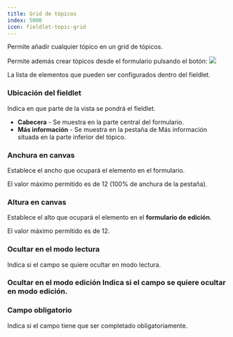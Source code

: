 ```yaml
---
title: Grid de tópicos
index: 5000
icon: fieldlet-topic-grid
---
```


Permite añadir cualquier tópico en un grid de tópicos.

Permite además crear tópicos desde el formulario pulsando el botón: ![](/static/images/icons/add.svg)

La lista de elementos que pueden ser configurados dentro del fieldlet.

### Ubicación del fieldlet

Indica en que parte de la vista se pondrá el fieldlet.

- **Cabecera** - Se muestra en la parte central del formulario.
- **Más información** - Se muestra en la pestaña de Más información situada en la parte inferior del tópico.

### Anchura en canvas

Establece el ancho que ocupará el elemento en el formulario.

El valor máximo permitido es de 12 (100% de anchura de la pestaña).

### Altura en canvas

Establece el alto que ocupará el elemento en el **formulario de edición**.

El valor máximo permitido es de 12.

### Ocultar en el modo lectura

Indica si el campo se quiere ocultar en modo lectura.

### Ocultar en el modo edición Indica si el campo se quiere ocultar en modo edición.

### Campo obligatorio

Indica si el campo tiene que ser completado obligatoriamente.
